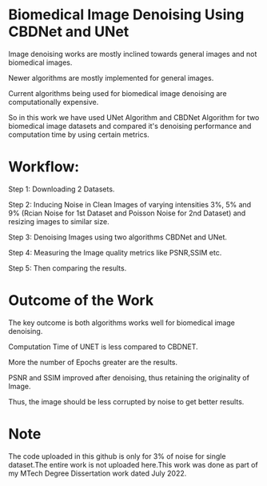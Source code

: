 # Biomedical Image Denoising Using CBDNet and UNet

​Image denoising works are mostly inclined towards general images and not biomedical images.

​Newer algorithms are mostly implemented for general images.

​Current algorithms being used for biomedical image denoising are computationally expensive.

​So in this work we have used UNet Algorithm and CBDNet Algorithm for two biomedical image datasets and compared it's denoising performance and computation time by using certain metrics.


# Workflow:

Step 1: Downloading 2 Datasets.

Step 2: Inducing Noise in Clean Images of varying intensities 3%, 5% and 9% (Rcian Noise for 1st Dataset and Poisson Noise for 2nd Dataset) and resizing images to similar size.

Step 3: Denoising Images using two algorithms CBDNet and UNet.

Step 4: Measuring the Image quality metrics like PSNR,SSIM etc.

Step 5: Then comparing the results.

# Outcome of the Work

The key outcome is both algorithms works well for biomedical image denoising.

Computation Time of UNET is less compared to CBDNET.

More the number of Epochs greater are the results.

PSNR and SSIM improved after denoising, thus retaining the originality of Image. 

Thus, the image should be less corrupted by noise to get better results.

# Note

The code uploaded in this github is only for 3% of noise for single dataset.The entire work is not uploaded here.This work was done as part of my MTech Degree Dissertation work dated July 2022.
